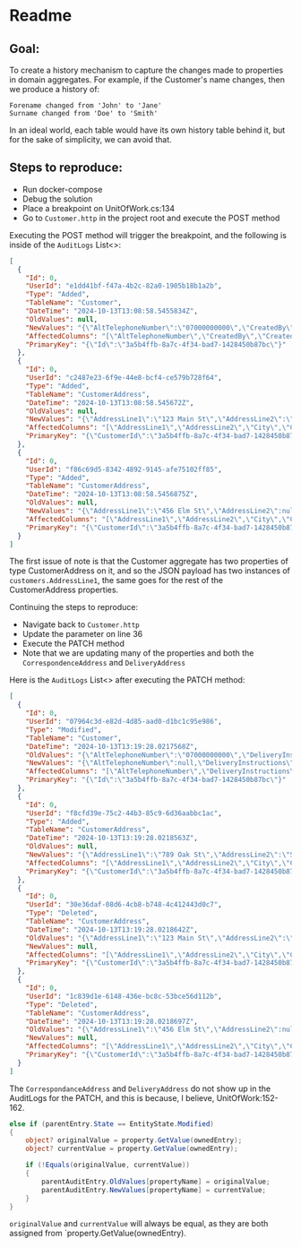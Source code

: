 
# Readme

## Goal:

To create a history mechanism to capture the changes made to properties in domain aggregates. For example, if the Customer's name changes, then we produce a history of:
```
Forename changed from 'John' to 'Jane'
Surname changed from 'Doe' to 'Smith'
```
In an ideal world, each table would have its own history table behind it, but for the sake of simplicity, we can avoid that.

## Steps to reproduce:

- Run docker-compose
- Debug the solution
- Place a breakpoint on UnitOfWork.cs:134
- Go to `Customer.http` in the project root and execute the POST method

Executing the POST method will trigger the breakpoint, and the following is inside of the `AuditLogs` List<>:

```json
[
  {
    "Id": 0,
    "UserId": "e1dd41bf-f47a-4b2c-82a0-1905b18b1a2b",
    "Type": "Added",
    "TableName": "Customer",
    "DateTime": "2024-10-13T13:08:58.5455834Z",
    "OldValues": null,
    "NewValues": "{\"AltTelephoneNumber\":\"07000000000\",\"CreatedBy\":\"879f67ca-06ff-4b8f-b363-7a154d546c1b\",\"CreatedOnUtc\":\"2024-10-13T13:08:58.5249051Z\",\"DeliveryInstructions\":\"Leave at the front door\",\"Email\":\"john.doe@example.com\",\"Forename\":\"John\",\"MarketingOptIn\":true,\"MobilePhoneNumber\":\"07000000000\",\"ModifiedBy\":null,\"ModifiedOnUtc\":null,\"SmsMarketing\":true,\"Surname\":\"Doe\",\"Title\":\"Mr\",\"WelcomeCallComplete\":false,\"customers.AddressLine1\":\"456 Elm St\",\"customers.AddressLine2\":null,\"customers.City\":\"Othertown\",\"customers.County\":\"State\",\"customers.Postcode\":\"67890\"}",
    "AffectedColumns": "[\"AltTelephoneNumber\",\"CreatedBy\",\"CreatedOnUtc\",\"DeliveryInstructions\",\"Email\",\"Forename\",\"MarketingOptIn\",\"MobilePhoneNumber\",\"ModifiedBy\",\"ModifiedOnUtc\",\"SmsMarketing\",\"Surname\",\"Title\",\"WelcomeCallComplete\",\"customers.AddressLine1\",\"customers.AddressLine2\",\"customers.City\",\"customers.County\",\"customers.Postcode\"]",
    "PrimaryKey": "{\"Id\":\"3a5b4ffb-8a7c-4f34-bad7-1428450b87bc\"}"
  },
  {
    "Id": 0,
    "UserId": "c2487e23-6f9e-44e8-bcf4-ce579b728f64",
    "Type": "Added",
    "TableName": "CustomerAddress",
    "DateTime": "2024-10-13T13:08:58.545672Z",
    "OldValues": null,
    "NewValues": "{\"AddressLine1\":\"123 Main St\",\"AddressLine2\":\"Apt 4\",\"City\":\"Anytown\",\"County\":\"State\",\"Postcode\":\"12345\"}",
    "AffectedColumns": "[\"AddressLine1\",\"AddressLine2\",\"City\",\"County\",\"Postcode\"]",
    "PrimaryKey": "{\"CustomerId\":\"3a5b4ffb-8a7c-4f34-bad7-1428450b87bc\"}"
  },
  {
    "Id": 0,
    "UserId": "f86c69d5-8342-4892-9145-afe75102ff85",
    "Type": "Added",
    "TableName": "CustomerAddress",
    "DateTime": "2024-10-13T13:08:58.5456875Z",
    "OldValues": null,
    "NewValues": "{\"AddressLine1\":\"456 Elm St\",\"AddressLine2\":null,\"City\":\"Othertown\",\"County\":\"State\",\"Postcode\":\"67890\"}",
    "AffectedColumns": "[\"AddressLine1\",\"AddressLine2\",\"City\",\"County\",\"Postcode\"]",
    "PrimaryKey": "{\"CustomerId\":\"3a5b4ffb-8a7c-4f34-bad7-1428450b87bc\"}"
  }
]
```

The first issue of note is that the Customer aggregate has two properties of type CustomerAddress on it, and so the JSON payload has two instances of `customers.AddressLine1`, the same goes for the rest of the CustomerAddress properties.

Continuing the steps to reproduce:

- Navigate back to `Customer.http`
- Update the parameter on line 36
- Execute the PATCH method
- Note that we are updating many of the properties and both the `CorrespondenceAddress` and `DeliveryAddress`

Here is the `AuditLogs` List<> after executing the PATCH method:

```json
[
  {
    "Id": 0,
    "UserId": "07964c3d-e82d-4d85-aad0-d1bc1c95e986",
    "Type": "Modified",
    "TableName": "Customer",
    "DateTime": "2024-10-13T13:19:28.0217568Z",
    "OldValues": "{\"AltTelephoneNumber\":\"07000000000\",\"DeliveryInstructions\":\"Leave at the front door\",\"Email\":\"john.doe@example.com\",\"MarketingOptIn\":true,\"SmsMarketing\":true,\"WelcomeCallComplete\":false}",
    "NewValues": "{\"AltTelephoneNumber\":null,\"DeliveryInstructions\":null,\"Email\":\"john.doe.updated@example.com\",\"MarketingOptIn\":false,\"SmsMarketing\":false,\"WelcomeCallComplete\":true}",
    "AffectedColumns": "[\"AltTelephoneNumber\",\"DeliveryInstructions\",\"Email\",\"MarketingOptIn\",\"SmsMarketing\",\"WelcomeCallComplete\"]",
    "PrimaryKey": "{\"Id\":\"3a5b4ffb-8a7c-4f34-bad7-1428450b87bc\"}"
  },
  {
    "Id": 0,
    "UserId": "f8cfd39e-75c2-44b3-85c9-6d36aabbc1ac",
    "Type": "Added",
    "TableName": "CustomerAddress",
    "DateTime": "2024-10-13T13:19:28.0218563Z",
    "OldValues": null,
    "NewValues": "{\"AddressLine1\":\"789 Oak St\",\"AddressLine2\":\"Suite 10\",\"City\":\"Newtown\",\"County\":\"State\",\"Postcode\":\"54321\"}",
    "AffectedColumns": "[\"AddressLine1\",\"AddressLine2\",\"City\",\"County\",\"Postcode\"]",
    "PrimaryKey": "{\"CustomerId\":\"3a5b4ffb-8a7c-4f34-bad7-1428450b87bc\"}"
  },
  {
    "Id": 0,
    "UserId": "30e36daf-08d6-4cb8-b748-4c412443d0c7",
    "Type": "Deleted",
    "TableName": "CustomerAddress",
    "DateTime": "2024-10-13T13:19:28.0218642Z",
    "OldValues": "{\"AddressLine1\":\"123 Main St\",\"AddressLine2\":\"Apt 4\",\"City\":\"Anytown\",\"County\":\"State\",\"Postcode\":\"12345\"}",
    "NewValues": null,
    "AffectedColumns": "[\"AddressLine1\",\"AddressLine2\",\"City\",\"County\",\"Postcode\"]",
    "PrimaryKey": "{\"CustomerId\":\"3a5b4ffb-8a7c-4f34-bad7-1428450b87bc\"}"
  },
  {
    "Id": 0,
    "UserId": "1c839d1e-6148-436e-bc8c-53bce56d112b",
    "Type": "Deleted",
    "TableName": "CustomerAddress",
    "DateTime": "2024-10-13T13:19:28.0218697Z",
    "OldValues": "{\"AddressLine1\":\"456 Elm St\",\"AddressLine2\":null,\"City\":\"Othertown\",\"County\":\"State\",\"Postcode\":\"67890\"}",
    "NewValues": null,
    "AffectedColumns": "[\"AddressLine1\",\"AddressLine2\",\"City\",\"County\",\"Postcode\"]",
    "PrimaryKey": "{\"CustomerId\":\"3a5b4ffb-8a7c-4f34-bad7-1428450b87bc\"}"
  }
]
```

The `CorrespondanceAddress` and `DeliveryAddress` do not show up in the AuditLogs for the PATCH, and this is because, I believe, UnitOfWork:152-162.
```csharp
else if (parentEntry.State == EntityState.Modified)
{
    object? originalValue = property.GetValue(ownedEntry);
    object? currentValue = property.GetValue(ownedEntry);

    if (!Equals(originalValue, currentValue))
    {
        parentAuditEntry.OldValues[propertyName] = originalValue;
        parentAuditEntry.NewValues[propertyName] = currentValue;
    }
}
```
`originalValue` and `currentValue` will always be equal, as they are both assigned from `property.GetValue(ownedEntry).

